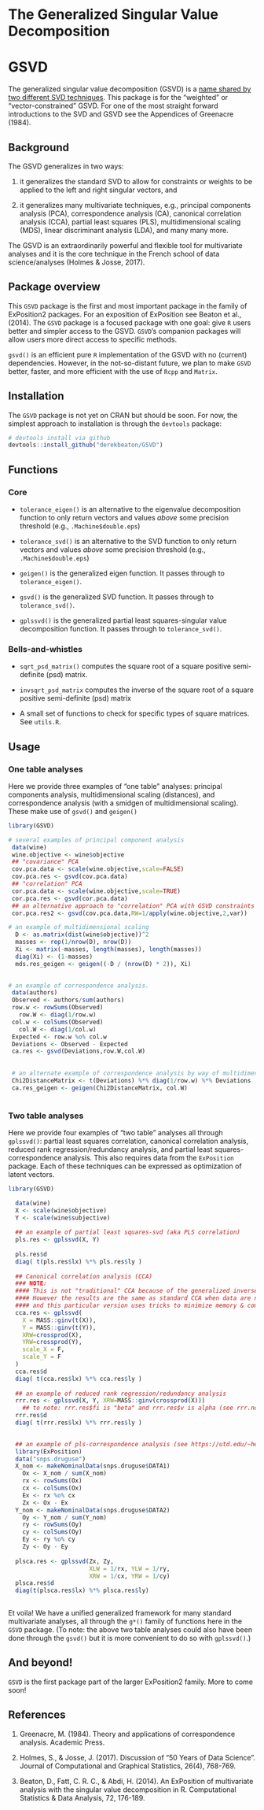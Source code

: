 The Generalized Singular Value Decomposition
================

# GSVD

The generalized singular value decomposition (GSVD) is a [name shared by
two different SVD
techniques](https://en.wikipedia.org/wiki/Generalized_singular_value_decomposition).
This package is for the “weighted” or “vector-constrained” GSVD. For one
of the most straight forward introductions to the SVD and GSVD see the
Appendices of Greenacre (1984).

## Background

The GSVD generalizes in two ways:

1.  it generalizes the standard SVD to allow for constraints or weights
    to be applied to the left and right singular vectors, and

2.  it generalizes many multivariate techniques, e.g., principal
    components analysis (PCA), correspondence analysis (CA), canonical
    correlation analysis (CCA), partial least squares (PLS),
    multidimensional scaling (MDS), linear discriminant analysis (LDA),
    and many many more.

The GSVD is an extraordinarily powerful and flexible tool for
multivariate analyses and it is the core technique in the French school
of data science/analyses (Holmes & Josse, 2017).

## Package overview

This `GSVD` package is the first and most important package in the
family of ExPosition2 packages. For an exposition of ExPosition see
Beaton et al., (2014). The `GSVD` package is a focused package with one
goal: give `R` users better and simpler access to the GSVD. `GSVD`’s
companion packages will allow users more direct access to specific
methods.

`gsvd()` is an efficient pure `R` implementation of the GSVD with no
(current) dependencies. However, in the not-so-distant future, we plan
to make `GSVD` better, faster, and more efficient with the use of `Rcpp`
and `Matrix`.

## Installation

The `GSVD` package is not yet on CRAN but should be soon. For now, the
simplest approach to installation is through the `devtools` package:

``` r
# devtools install via github
devtools::install_github("derekbeaton/GSVD")
```

## Functions

### Core

  - `tolerance_eigen()` is an alternative to the eigenvalue
    decomposition function to only return vectors and values *above*
    some precision threshold (e.g., `.Machine$double.eps`)

  - `tolerance_svd()` is an alternative to the SVD function to only
    return vectors and values *above* some precision threshold (e.g.,
    `.Machine$double.eps`)

  - `geigen()` is the generalized eigen function. It passes through to
    `tolerance_eigen()`.

  - `gsvd()` is the generalized SVD function. It passes through to
    `tolerance_svd()`.

  - `gplssvd()` is the generalized partial least squares-singular value
    decomposition function. It passes through to `tolerance_svd()`.

### Bells-and-whistles

  - `sqrt_psd_matrix()` computes the square root of a square positive
    semi-definite (psd) matrix.

  - `invsqrt_psd_matrix` computes the inverse of the square root of a
    square positive semi-definite (psd) matrix

  - A small set of functions to check for specific types of square
    matrices. See `utils.R`.

## Usage

### One table analyses

Here we provide three examples of “one table” analyses: principal
components analysis, multidimensional scaling (distances), and
correspondence analysis (with a smidgen of multidimensional scaling).
These make use of `gsvd()` and `geigen()`

``` r
library(GSVD)

# several examples of principal component analysis
 data(wine)
 wine.objective <- wine$objective
 ## "covariance" PCA
 cov.pca.data <- scale(wine.objective,scale=FALSE)
 cov.pca.res <- gsvd(cov.pca.data)
 ## "correlation" PCA
 cor.pca.data <- scale(wine.objective,scale=TRUE)
 cor.pca.res <- gsvd(cor.pca.data)
 ## an alternative approach to "correlation" PCA with GSVD constraints
 cor.pca.res2 <- gsvd(cov.pca.data,RW=1/apply(wine.objective,2,var))

# an example of multidimensional scaling
  D <- as.matrix(dist(wine$objective))^2
  masses <- rep(1/nrow(D), nrow(D))
  Xi <- matrix(-masses, length(masses), length(masses))
  diag(Xi) <- (1-masses)
  mds.res_geigen <- geigen((-D / (nrow(D) * 2)), Xi)

 
# an example of correspondence analysis.
 data(authors)
 Observed <- authors/sum(authors)
 row.w <- rowSums(Observed)
   row.W <- diag(1/row.w)
 col.w <- colSums(Observed)
   col.W <- diag(1/col.w)
 Expected <- row.w %o% col.w
 Deviations <- Observed - Expected
 ca.res <- gsvd(Deviations,row.W,col.W)
 
 
 # an alternate example of correspondence analysis by way of multidimensional scaling of Chi-squared distances
 Chi2DistanceMatrix <- t(Deviations) %*% diag(1/row.w) %*% Deviations
 ca.res_geigen <- geigen(Chi2DistanceMatrix, col.W)
 
```

### Two table analyses

Here we provide four examples of “two table” analyses all through
`gplssvd()`: partial least squares correlation, canonical correlation
analysis, reduced rank regression/redundancy analysis, and partial least
squares-correspondence analysis. This also requires data from the
`ExPosition` package. Each of these techniques can be expressed as
optimization of latent vectors.

``` r
library(GSVD)

  data(wine)
  X <- scale(wine$objective)
  Y <- scale(wine$subjective)
  
  ## an example of partial least squares-svd (aka PLS correlation)
  pls.res <- gplssvd(X, Y)
  
  pls.res$d
  diag( t(pls.res$lx) %*% pls.res$ly )
  
  ## Canonical correlation analysis (CCA)
  ### NOTE:
  #### This is not "traditional" CCA because of the generalized inverse.
  #### However the results are the same as standard CCA when data are not rank deficient.
  #### and this particular version uses tricks to minimize memory & computation
  cca.res <- gplssvd(
    X = MASS::ginv(t(X)),
    Y = MASS::ginv(t(Y)),
    XRW=crossprod(X),
    YRW=crossprod(Y),
    scale_X = F,
    scale_Y = F
  )
  cca.res$d
  diag( t(cca.res$lx) %*% cca.res$ly )  
  
  ## an example of reduced rank regression/redundancy analysis
  rrr.res <- gplssvd(X, Y, XRW=MASS::ginv(crossprod(X)))
    ## to note: rrr.res$fi is "beta" and rrr.res$v is alpha (see rrr.nonmiss: http://ftp.uni-bayreuth.de/math/statlib/S/rrr.s)
  rrr.res$d
  diag( t(rrr.res$lx) %*% rrr.res$ly )

  
  ## an example of pls-correspondence analysis (see https://utd.edu/~herve/abdi-bdAa2015_PLSCA.pdf)
  library(ExPosition)
  data("snps.druguse")
  X_nom <- makeNominalData(snps.druguse$DATA1)
    Ox <- X_nom / sum(X_nom)
    rx <- rowSums(Ox)
    cx <- colSums(Ox)
    Ex <- rx %o% cx
    Zx <- Ox - Ex
  Y_nom <- makeNominalData(snps.druguse$DATA2)
    Oy <- Y_nom / sum(Y_nom)
    ry <- rowSums(Oy)
    cy <- colSums(Oy)
    Ey <- ry %o% cy
    Zy <- Oy - Ey
  
  plsca.res <- gplssvd(Zx, Zy, 
                       XLW = 1/rx, YLW = 1/ry,
                       XRW = 1/cx, YRW = 1/cy)
  plsca.res$d
  diag(t(plsca.res$lx) %*% plsca.res$ly)
 
```

Et voila\! We have a unified generalized framework for many standard
multivariate analyses, all through the `g*()` family of functions here
in the `GSVD` package. (To note: the above two table analyses could also
have been done through the `gsvd()` but it is more convenient to do so
with `gplssvd()`.)

## And beyond\!

`GSVD` is the first package part of the larger ExPosition2 family. More
to come soon\!

## References

1.  Greenacre, M. (1984). Theory and applications of correspondence
    analysis. Academic Press.

2.  Holmes, S., & Josse, J. (2017). Discussion of “50 Years of Data
    Science”. Journal of Computational and Graphical Statistics, 26(4),
    768-769.

3.  Beaton, D., Fatt, C. R. C., & Abdi, H. (2014). An ExPosition of
    multivariate analysis with the singular value decomposition in R.
    Computational Statistics & Data Analysis, 72, 176-189.
